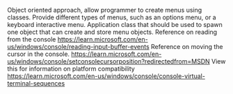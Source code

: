 Object oriented approach, allow programmer to create menus using classes.
Provide different types of menus, such as an options menu, or a keyboard interactive menu.
Application class that should be used to spawn one object that can create and store menu objects.
Reference on reading from the console
https://learn.microsoft.com/en-us/windows/console/reading-input-buffer-events
Reference on moving the cursor in the console.
https://learn.microsoft.com/en-us/windows/console/setconsolecursorposition?redirectedfrom=MSDN
View this for information on platform compatibility
https://learn.microsoft.com/en-us/windows/console/console-virtual-terminal-sequences
